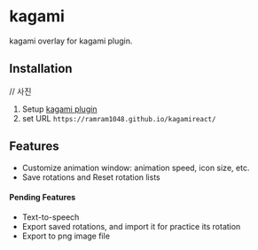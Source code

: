 # kagami

kagami overlay for kagami plugin.



## Installation

// 사진

1. Setup [kagami plugin]()
2. set URL `https://ramram1048.github.io/kagamireact/`



## Features

- Customize animation window:
  animation speed, icon size, etc.
- Save rotations and Reset rotation lists



#### Pending Features

- Text-to-speech
- Export saved rotations, and import it for practice its rotation
- Export to png image file
